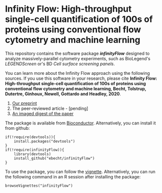 # Infinity Flow: High-throughput single-cell quantification of 100s of proteins using conventional flow cytometry and machine learning

This repository contains the software package ***infinityFlow*** designed to analyze massively-parallel cytometry experiments, such as BioLegend's *LEGENDScreen* or's BD *Cell surface screening panels*. 

You can learn more about the Infinity Flow approach using the following sources. If you use this software in your research, please cite **Infinity Flow: High-throughput single-cell quantification of 100s of proteins using conventional flow cytometry and machine learning, Becht, Tolstrup, Dutertre, Ginhoux, Newell, Gottardo and Headley, 2020**.

1. [Our preprint](https://www.biorxiv.org/content/10.1101/2020.06.17.152926v1)
1. The peer-reviewed article - [pending]
1. [An imaged digest of the paper](https://twitter.com/EtienneBecht/status/1274039148781826049)

The package is available from [Bioconductor](https://bioconductor.org/packages/devel/bioc/html/infinityFlow.html). Alternatively, you can install it from github:

```
if(!require(devtools)){
	install.packages("devtools")
}
if(!require(infinityFlow)){
	library(devtools)
	install_github("ebecht/infinityFlow")
}
```

To use the package, you can follow the [vignette](https://bioconductor.org/packages/devel/bioc/vignettes/infinityFlow/inst/doc/basic_usage.html). Alternatively, you can run the following command in an R session after installing the package:

```
browseVignettes("infinityFlow")
```